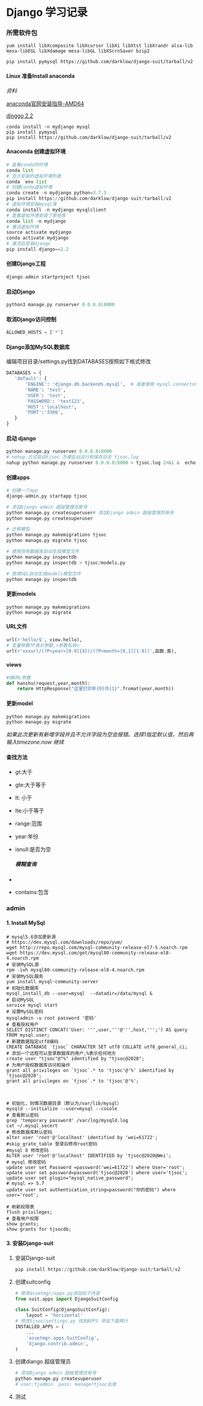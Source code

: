 

# Django 学习记录

### 所需软件包

``` shell
yum install libXcomposite libXcursor libXi libXtst libXrandr alsa-lib mesa-libEGL libXdamage mesa-libGL libXScrnSaver bzip2
```

``` shell
pip install pymysql https://github.com/darklow/django-suit/tarball/v2
```



#### Linux 准备Install anaconda

*资料*

[anaconda官网安装指导-AMD64](https://docs.anaconda.com/anaconda/install/linux/ )

[djnggo 2.2](https://docs.djangoproject.com/zh-hans/2.2/ref/models/fields/#registering-and-fetching-lookups)



``` shell
conda install -n mydjango mysql
pip install pymysql
pip install https://github.com/darklow/django-suit/tarball/v2
```

#### Anaconda 创建虚拟环境

```python
# 查看conda的环境
conda list
# 显示安装的虚拟环境列表
conda  env list
# 创建conda虚拟环境
conda create -n mydjango python=3.7.3
pip install https://github.com/darklow/django-suit/tarball/v2
# 虚拟环境安装mysql库
conda install -n mydjango mysqlclient
# 查看虚拟环境安装了那些库
conda list -n mydjango
# 激活虚拟环境
source activate mydjango
conda activate mydjango
# 激活后安装django
pip install django==2.2
```

#### 创建Django工程

``` python
django-admin startproject tjsoc
```

#### 启动Django

```python
python3 manage.py runserver 0.0.0.0:8000
```

#### 取消Django访问控制

```python
ALLOWED_HOSTS = ['*']
```

#### Django添加MySQL数据库

编辑项目目录/settings.py找到DATABASES按照如下格式修改

 ``` python
DATABASES = {
    'default': {
        'ENGINE': 'django.db.backends.mysql',  # 或者使用 mysql.connector.django
        'NAME': 'test',
        'USER': 'test',
        'PASSWORD': 'test123',
        'HOST':'localhost',
        'PORT':'3306',
    }
}
 ```

#### 启动 django

```python
python manage.py runserver 0.0.0.0:8000
# nohup 方式启动tjsoc 方便后台运行和保存日志 tjsoc.log
nohup python manage.py runserver 0.0.0.0:8000 > tjsoc.log 2>&1 &  echo $! > tjsoc.pid
```

#### 创建apps

```python
# 创建一个app
django-admin.py startapp tjsoc

# 添加Django admin 超级管理员账号
python manage.py createsuperuser# 添加Django admin 超级管理员账号
python manage.py createsuperuser

# 迁移模型
python manage.py makemigrations tjsoc
python manage.py migrate tjsoc

# 使用现有数据库自动生成模型文件
python manage.py inspectdb
python manage.py inspectdb > tjsoc/models.py

# 使用SQL自动生成models模型文件
python manage.py inspectdb
```

#### 更新models

``` shell
python manage.py makemigrations
python manage.py migrate
```



#### URL文件

```python
url(r'hello/$', view.hello),
# 变量参数?P表示参数,<参数名称>
url(r'xxxurl/(?P<year>[0-9]{4})/(?P<month>[0,1][1-9])',函数.类),
```

#### views

```python
#掉URL参数
def hanshu(request,year,month):
    return HttpResponse("这里打印年{0}月{1}".fromat(year,month))
```

#### 更新model

```python
python manage.py makemigrations
python manage.py migrate
```

*如果此次更新有新增字段并且不允许字段为空会报错。选择1指定默认值，然后再输入timezone.now 继续*

#### 查找方法

- gt:大于

- gte:大于等于

- lt: 小于

- lte:小于等于

- range:范围

- year:年份

- isnull:是否为空

  ##### 模糊查询

- 

- contains:包含

### admin

#### 1. Install MySql

``` shell
# mysql5.6添加更新源
# https://dev.mysql.com/downloads/repo/yum/
wget http://repo.mysql.com/mysql-community-release-el7-5.noarch.rpm
wget https://dev.mysql.com/get/mysql80-community-release-el8-4.noarch.rpm
# 安装MySQL源
rpm -ivh mysql80-community-release-el8-4.noarch.rpm
# 安装MySQL服务
yum install mysql-community-server
# 初始化数据库
mysql_install_db --user=mysql  --datadir=/data/mysql &
# 启动MySQL
service mysql start
# 设置MySQL密码
mysqladmin -u root password '密码'
# 查看授权用户
SELECT DISTINCT CONCAT('User: ''',user,'''@''',host,''';') AS query FROM mysql.user;
# 新建数据指定utf8编码
CREATE DATABASE `tjsoc` CHARACTER SET utf8 COLLATE utf8_general_ci;
# 添加一个远程可以登录数据库的用户,%表示任何地方
create user "tjsoc"@"%" identified by "tjsoc@2020";
# 为用户授权数据库访问和操作
grant all privileges on `tjsoc`.* to 'tjsoc'@'%' identified by 'tjsoc@2020';
grant all privileges on `tjsoc`.* to 'tjsoc'@'%';



# 初始化，则情况数据目录（默认为/var/lib/mysql）
mysqld --initialize --user=mysql --cosole
# 查看默认密码
grep 'temporary password' /var/log/mysqld.log
cat ~/.mysql_secert
# 修改数据库默认密码
alter user 'root'@'localhost' identified by 'wei=61722';
#skip_grate_table 登录后修改root密码
#mysql 8 修改密码
ALTER user 'root'@'localhost' IDENTIFIED by 'tjsoc@2020@Wei';
# mysql 修改密码
update user set Password =password('wei=61722') where User='root';
update user set password=password('tjsoc@2020') where user='tjsoc'; 
update user set plugin="mysql_native_password"; 
# mysql => 5.7
update user set authentication_string=password("你的密码") where user='root'; 

# 刷新权限表
flush privileges;
# 查看用户权限
show grants;
show grants for tjsocdb;
```

#### 3. 安装Django-suit

1. 安装Django-suit

   ``` python
   pip install https://github.com/darklow/django-suit/tarball/v2
   ```

2. 创建suitconfig

   ``` python
   # 修改assetmgr/apps.py添加如下内容
   from suit.apps import DjangoSuitConfig
   
   class SuitConfig(DjangoSuitConfig):
       layout = 'horizontal'
   # 修改tjsoc/settings.py 找到APPS 添加下面两行
   INSTALLED_APPS = (
       ...
       'assetmgr.apps.SuitConfig',
       'django.contrib.admin',
   )
   ```

3. 创建diango 超级管理员

   ``` python
   # 添加Django admin 超级管理员账号
   python manage.py createsuperuser
   # user:tjadmin  pass: managertjsoc长度
   ```

4. 测试





[https://docs.anaconda.com/anaconda/install/linux/"官方安装指导（64位系统）"]: 
[https://docs.anaconda.com/anaconda/install/linux/]: 